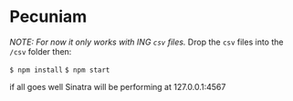 # Pecuniam

*NOTE: For now it only works with ING `csv` files.*
Drop the `csv` files into the `/csv` folder then:

`$ npm install`
`$ npm start`

if all goes well Sinatra will be performing at 127.0.0.1:4567
